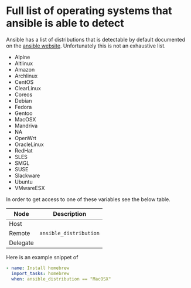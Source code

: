 # Full list of operating systems that ansible is able to detect

Ansible has a list of distributions that is detectable by default
documented on the [ansible website]. Unfortunately this is not an
exhaustive list.

- Alpine
- Altlinux
- Amazon
- Archlinux
- CentOS
- ClearLinux
- Coreos
- Debian
- Fedora
- Gentoo
- MacOSX
- Mandriva
- NA
- OpenWrt
- OracleLinux
- RedHat
- SLES
- SMGL
- SUSE
- Slackware
- Ubuntu
- VMwareESX

In order to get access to one of these variables see the below table.

| Node     | Description            |
| -------- | ---------------------- |
| Host     |                        |
| Remote   | `ansible_distribution` |
| Delegate |                        |

Here is an example snippet of 

```yaml
- name: Install homebrew 
  import_tasks: homebrew
  when: ansible_distribution == "MacOSX"
```

[ansible website]: https://docs.ansible.com/ansible/latest/playbook_guide/playbooks_conditionals.html#ansible-distribution
